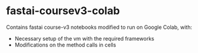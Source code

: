 # fastai-coursev3-colab

Contains fastai course-v3 notebooks modified to run on Google Colab, with:
- Necessary setup of the vm with the required frameworks
- Modifications on the method calls in cells


